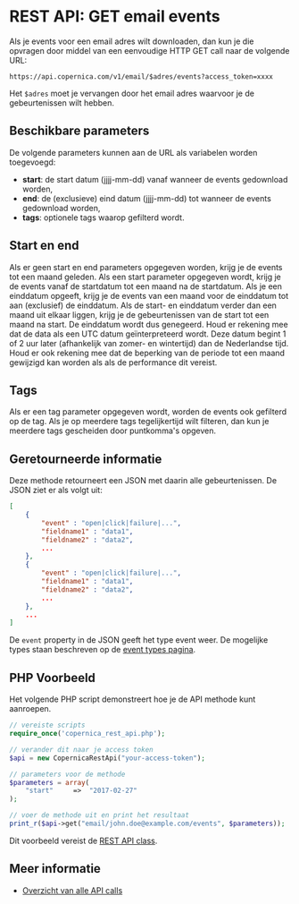 # REST API: GET email events

Als je events voor een email adres wilt downloaden, dan kun je die opvragen
door middel van een eenvoudige HTTP GET call naar de volgende URL:

`https://api.copernica.com/v1/email/$adres/events?access_token=xxxx`

Het `$adres` moet je vervangen door het email adres waarvoor je de gebeurtenissen
wilt hebben. 

## Beschikbare parameters

De volgende parameters kunnen aan de URL als variabelen worden toegevoegd:

- **start**: de start datum (jjjj-mm-dd) vanaf wanneer de events gedownload worden,
- **end**:   de (exclusieve) eind datum (jjjj-mm-dd) tot wanneer de events gedownload worden,
- **tags**:  optionele tags waarop gefilterd wordt.

## Start en end

Als er geen start en end parameters opgegeven worden, krijg je de events
tot een maand geleden. Als een start parameter opgegeven wordt, krijg
je de events vanaf de startdatum tot een maand na de startdatum. Als je
een einddatum opgeeft, krijg je de events van een maand voor de einddatum
tot aan (exclusief) de einddatum. Als de start- en einddatum verder dan
een maand uit elkaar liggen, krijg je de gebeurtenissen van de start tot
een maand na start. De einddatum wordt dus genegeerd. Houd er rekening
mee dat de data als een UTC datum geïnterpreteerd wordt. Deze datum begint
1 of 2 uur later  (afhankelijk van zomer- en wintertijd) dan de Nederlandse
tijd. Houd er ook rekening mee dat de beperking van de periode tot een
maand gewijzigd kan worden als als de performance dit vereist.

## Tags

Als er een tag parameter opgegeven wordt, worden de events ook gefilterd
op de tag. Als je op meerdere tags tegelijkertijd wilt filteren, dan kun
je meerdere tags gescheiden door puntkomma's opgeven.

## Geretourneerde informatie

Deze methode retourneert een JSON met daarin alle gebeurtenissen. De JSON
ziet er als volgt uit:

```json
[
    {
        "event" : "open|click|failure|...",
        "fieldname1" : "data1",
        "fieldname2" : "data2",
        ...
    },
    {
        "event" : "open|click|failure|...",
        "fieldname1" : "data1",
        "fieldname2" : "data2",
        ...
    },
    ...
]
```
De `event` property in de JSON geeft het type event weer. De mogelijke
types staan beschreven op de [event types pagina](./event-types.md).

## PHP Voorbeeld

Het volgende PHP script demonstreert hoe je de API methode kunt aanroepen.

```php
// vereiste scripts
require_once('copernica_rest_api.php');

// verander dit naar je access token
$api = new CopernicaRestApi("your-access-token");

// parameters voor de methode
$parameters = array(
    "start"     =>  "2017-02-27"
);

// voer de methode uit en print het resultaat
print_r($api->get("email/john.doe@example.com/events", $parameters));
```

Dit voorbeeld vereist de [REST API class](rest-php).

## Meer informatie

* [Overzicht van alle API calls](rest-api)
